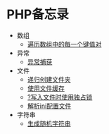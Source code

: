 # PHP备忘录

- 数组
    + [遍历数组中的每一个键值对](chapter-array/array-01.md)
- 异常
    + [异常捕获](chapter-exception/exception-01.md)
- 文件
    + [递归创建文件夹](chapter-file/file-01.md)
    + [使用文件缓存](chapter-file/file-02.md)
    + [?写入文件时使用独占锁](chapter-file/file-03.md)
    + [解析ini配置文件](chapter-file/file-04.md)
- 字符串
    + [生成随机字符串](chapter-string/string-01.md)